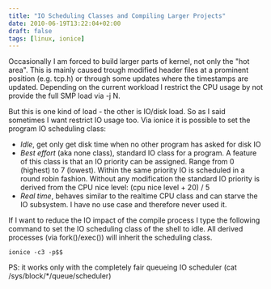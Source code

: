 ```yaml
---
title: "IO Scheduling Classes and Compiling Larger Projects"
date: 2010-06-19T13:22:04+02:00
draft: false
tags: [linux, ionice]
---
```


Occasionally I am forced to build larger parts of kernel, not only the "hot area". This is mainly
caused trough modified header files at a prominent position (e.g. tcp.h) or through some
updates where the timestamps are updated. Depending on the current workload I
restrict the CPU usage by not provide the full SMP load via -j N.


But this is one kind of load - the other is IO/disk load. So as I said sometimes I
want restrict IO usage too. Via ionice it is possible to set the program IO
scheduling class:


* *Idle*, get only get disk time when no other program has asked for disk IO
* *Best effort* (aka none class), standard IO class for a program. A feature of this class is that an IO priority can be assigned. Range from 0 (highest) to 7 (lowest). Within the same priority IO is scheduled in a round robin fashion. Without any modification the standard IO priority is derived from the CPU nice level: (cpu nice level + 20) / 5
* *Real time*, behaves similar to the realtime CPU class and can starve the IO
subsystem. I have no use case and therefore never used it.


If I want to reduce the IO impact of the compile process I type the following
command to set the IO scheduling class of the shell to idle. All derived
processes (via fork()/exec()) will inherit the scheduling class.



```
ionice -c3 -p$$

```

PS: it works only with the completely fair queueing IO scheduler (cat /sys/block/\*/queue/scheduler)


